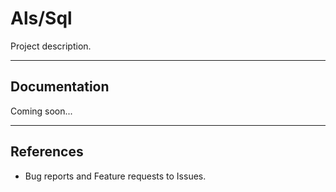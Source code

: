 # Als/Sql

Project description.

---

## Documentation

Coming soon...

---

## References

- Bug reports and Feature requests to Issues.
